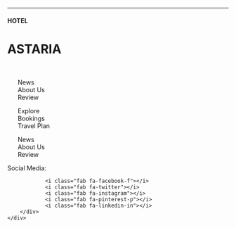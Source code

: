 <!Doctype html>
<html>
<head>
<link rel="stylesheet" href="https://stackpath.bootstrapcdn.com/bootstrap/4.5.0/css/bootstrap.min.css" integrity="sha384-9aIt2nRpC12Uk9gS9baDl411NQApFmC26EwAOH8WgZl5MYYxFfc+NcPb1dKGj7Sk" crossorigin="anonymous">
<style>
@import url('https://fonts.googleapis.com/css2?family=Cormorant+Garamond:wght@500&display=swap');
/* Rectangle 25 */

* {
box-sizing: border-box;
padding:0;
margin:0;

}

body {
width:100%;
height: 100vh;
overflow-x: hidden;
}

footer {
font-family: 'Cormorant Garamond', serif;
background:  #111111;
height:auto;
color:#C4C4C4;
padding-top:20px;
font-size:26px;
line-height: 40px;
}

footer h1, footer h4 {
color:white;

}

footer h4 {
24px;

}

footer h1 {
font-size:45px
}

footer .row {
padding: 3rem 0;

}

footer hr {
margin-top: 3rem ;
width: 100%;
height: 0px;
border: 0.5px solid rgb(255,255,255,.3);

}
footer ul {
list-style:none;
}

.footer-hotel {
margin-bottom:-5px;

}

footer .fab {
color: white;
font-size:24px;
display:inline-flex;
align-items:space-between;
}


</style>



</head>
<body>
<footer>

<div class="container">
<hr>
	<div class="row">
		<div class="col-md-2 text-center col-sm-12">
			<h4 class="footer-hotel">HOTEL</h4><h1> ASTARIA</h1>
		</div>
		<div class="col-md-2 d-none d-sm-none d-xs-none d-md-block">
			&nbsp;
		</div>
		<div class="col-md-2 col-lg-2 col-sm-6">
			<ul>
				<li>News</li>
				<li>About Us</li>
				<li>Review</li>
			<ul>
		</div>
		<div class="col-md-2 col-sm-6">
			<ul>
				<li>Explore</li>
				<li>Bookings</li>
				<li>Travel Plan</li>
			<ul>
		</div>
		<div class="col-md-2 col-sm-6">
			<ul>
				<li>News</li>
				<li>About Us</li>
				<li>Review</li>
			<ul>
		</div>
		<div class="col-md-2 col-sm-6">
		Social Media:
		
				<i class="fab fa-facebook-f"></i>
				<i class="fab fa-twitter"></i>
				<i class="fab fa-instagram"></i>
				<i class="fab fa-pinterest-p"></i>
				<i class="fab fa-linkedin-in"></i>
		</div>
	</div>
</div>



</footer>




</body>
</html>
